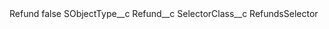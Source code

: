 <?xml version="1.0" encoding="UTF-8"?>
<CustomMetadata xmlns="http://soap.sforce.com/2006/04/metadata" xmlns:xsi="http://www.w3.org/2001/XMLSchema-instance" xmlns:xsd="http://www.w3.org/2001/XMLSchema">
    <label>Refund</label>
    <protected>false</protected>
    <values>
        <field>SObjectType__c</field>
        <value xsi:type="xsd:string">Refund__c</value>
    </values>
    <values>
        <field>SelectorClass__c</field>
        <value xsi:type="xsd:string">RefundsSelector</value>
    </values>
</CustomMetadata>